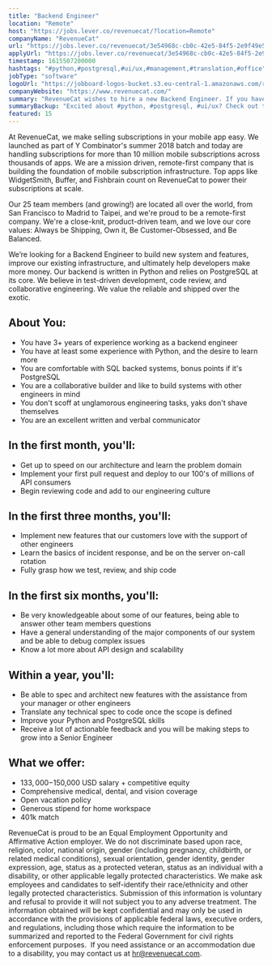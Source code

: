 ```yaml
---
title: "Backend Engineer"
location: "Remote"
host: "https://jobs.lever.co/revenuecat/?location=Remote"
companyName: "RevenueCat"
url: "https://jobs.lever.co/revenuecat/3e54968c-cb0c-42e5-84f5-2e9f49e536e0"
applyUrl: "https://jobs.lever.co/revenuecat/3e54968c-cb0c-42e5-84f5-2e9f49e536e0/apply"
timestamp: 1615507200000
hashtags: "#python,#postgresql,#ui/ux,#management,#translation,#office"
jobType: "software"
logoUrl: "https://jobboard-logos-bucket.s3.eu-central-1.amazonaws.com/revenuecat"
companyWebsite: "https://www.revenuecat.com/"
summary: "RevenueCat wishes to hire a new Backend Engineer. If you have 3+ years of experience working as a backend engineer, consider applying."
summaryBackup: "Excited about #python, #postgresql, #ui/ux? Check out this job post!"
featured: 15
---
```


At RevenueCat, we make selling subscriptions in your mobile app easy. We launched as part of Y Combinator's summer 2018 batch and today are handling subscriptions for more than 10 million mobile subscriptions across thousands of apps. We are a mission driven, remote-first company that is building the foundation of mobile subscription infrastructure. Top apps like WidgetSmith, Buffer, and Fishbrain count on RevenueCat to power their subscriptions at scale.

Our 25 team members (and growing!) are located all over the world, from San Francisco to Madrid to Taipei, and we're proud to be a remote-first company. We're a close-knit, product-driven team, and we love our core values: Always be Shipping, Own it, Be Customer-Obsessed, and Be Balanced.

We’re looking for a Backend Engineer to build new system and features, improve our existing infrastructure, and ultimately help developers make more money. Our backend is written in Python and relies on PostgreSQL at its core. We believe in test-driven development, code review, and collaborative engineering. We value the reliable and shipped over the exotic.

## About You:

*   You have 3+ years of experience working as a backend engineer
*   You have at least some experience with Python, and the desire to learn more
*   You are comfortable with SQL backed systems, bonus points if it's PostgreSQL
*   You are a collaborative builder and like to build systems with other engineers in mind
*   You don't scoff at unglamorous engineering tasks, yaks don't shave themselves
*   You are an excellent written and verbal communicator

## In the first month, you'll:

*   Get up to speed on our architecture and learn the problem domain
*   Implement your first pull request and deploy to our 100's of millions of API consumers
*   Begin reviewing code and add to our engineering culture

## In the first three months, you'll:

*   Implement new features that our customers love with the support of other engineers
*   Learn the basics of incident response, and be on the server on-call rotation
*   Fully grasp how we test, review, and ship code

## In the first six months, you'll:

*   Be very knowledgeable about some of our features, being able to answer other team members questions
*   Have a general understanding of the major components of our system and be able to debug complex issues
*   Know a lot more about API design and scalability

## Within a year, you'll:

*   Be able to spec and architect new features with the assistance from your manager or other engineers
*   Translate any technical spec to code once the scope is defined
*   Improve your Python and PostgreSQL skills
*   Receive a lot of actionable feedback and you will be making steps to grow into a Senior Engineer

## What we offer:

*   $133,000-$150,000 USD salary + competitive equity
*   Comprehensive medical, dental, and vision coverage
*   Open vacation policy
*   Generous stipend for home workspace
*   401k match

RevenueCat is proud to be an Equal Employment Opportunity and Affirmative Action employer. We do not discriminate based upon race, religion, color, national origin, gender (including pregnancy, childbirth, or related medical conditions), sexual orientation, gender identity, gender expression, age, status as a protected veteran, status as an individual with a disability, or other applicable legally protected characteristics. We make ask employees and candidates to self-identify their race/ethnicity and other legally protected characteristics. Submission of this information is voluntary and refusal to provide it will not subject you to any adverse treatment. The information obtained will be kept confidential and may only be used in accordance with the provisions of applicable federal laws, executive orders, and regulations, including those which require the information to be summarized and reported to the Federal Government for civil rights enforcement purposes.  If you need assistance or an accommodation due to a disability, you may contact us at hr@revenuecat.com.
